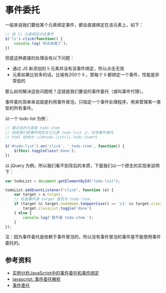 # 事件委托

一般来说我们要给某个元素绑定事件，都会直接绑定在该元素上，如下：

```js
// 给 li 元素绑定点击事件
$('li').click(function() {
    console.log('你点击我了');
})
```

但是这种直接的处理会有以下问题：

- 通过 JS 新添加的 li 元素并没有该事件绑定，所以点击无效
- 元素如果比较多的话，比喻有200个 li ，那每个 li 都绑定一个事件，性能是非常低的

那么如何解决这些问题呢？这就是我们要说的事件委托（或叫事件代理）。

事件委托简单来说就是利用事件冒泡，只指定一个事件处理程序，用来管理某一类型的所有事件。

以一个 todo list 为例：

```js
// 要点击的元素是 todo-item
// 但是我们把事件绑定在父元素 todo-list 上，实现事件委托
// html 结构为：ul#todo-list>li.todo-item*5

$('#todo-list').on('click', '.todo-item', function() {
    $(this).toggleClass('done');
})
```

以 jQuery 为例，所以我们看不到背后的本质，下面我们以一个原生的实现来说明下：

```js
var todoList = document.getElementById("todo-list");

todoList.addEventListener("click", function (e) {
    var target = e.target;
    // 检查事件源 target 是否为 todo-item
    if (target && target.nodeName.toUpperCase() == 'LI' && target.classList.contains('todo-item')) {
        target.classList.toggle('done')
    } else {
        console.log('我不是 todo-item ');
    }
});
```

注：因为事件委托是依赖于事件冒泡的，所以没有事件冒泡的事件是不能使用事件委托的。

## 参考资料

- [实例分析JavaScript中的事件委托和事件绑定](http://www.diguage.com/archives/71.html)
- [javascript: 事件委托解析](http://www.imooc.com/article/16468)
- [事件委托](https://eamiear.gitbooks.io/frontend/content/JavaScript%E6%A8%A1%E5%9D%97/JavaScript%E5%9F%BA%E7%A1%80/%E4%BA%8B%E4%BB%B6%E4%BB%A3%E7%90%86_%E4%BA%8B%E4%BB%B6%E5%A7%94%E6%89%98.html)